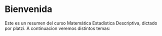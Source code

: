 # Bienvenida

Este es un resumen del curso Matemática Estadística Descriptiva, dictado por platzi. A continuacion veremos distintos temas:

